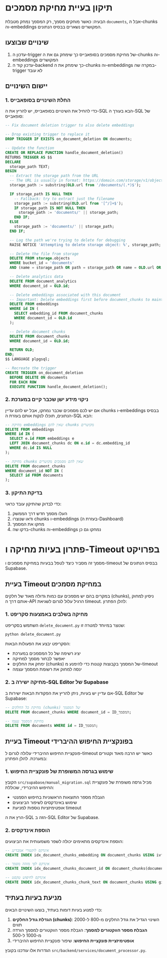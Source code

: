 # תיקון בעיית מחיקת מסמכים

הבעיה: כאשר מוחקים מסמך, רק המסמך נמחק מטבלת `documents`, אבל ה-chunks וה-embeddings המקושרים נשארים בבסיס הנתונים.

## שינויים שבוצעו

1. עדכון ה-trigger של מחיקת מסמכים בסופאבייס כך שימחק גם את ה-chunks וה-embeddings המקושרים
2. עדכון קוד ה-backend כך שימחק את ה-chunks וה-embeddings במקרה שה-trigger לא עובד

## יישום השינויים

### 1. החלת השינויים בסופאבייס

כדי להחיל את השינויים בסופאבייס, יש להריץ את ה-SQL הבא בעורך ה-SQL של סופאבייס:

```sql
-- Fix document deletion trigger to also delete embeddings

-- Drop existing trigger to replace it
DROP TRIGGER IF EXISTS on_document_deletion ON documents;

-- Update the function
CREATE OR REPLACE FUNCTION handle_document_deletion()
RETURNS TRIGGER AS $$
DECLARE
  storage_path TEXT;
BEGIN
  -- Extract the storage path from the URL
  -- The URL is usually in format: https://domain.com/storage/v1/object/public/documents/filename.ext
  storage_path := substring(OLD.url from '/documents/(.*)$');

  IF storage_path IS NULL THEN
    -- Fallback: try to extract just the filename
    storage_path := substring(OLD.url from '[^/]+$');
    IF storage_path IS NOT NULL THEN
      storage_path := 'documents/' || storage_path;
    END IF;
  ELSE
    storage_path := 'documents/' || storage_path;
  END IF;

  -- Log the path we're trying to delete for debugging
  RAISE NOTICE 'Attempting to delete storage object: %', storage_path;

  -- Delete the file from storage
  DELETE FROM storage.objects
  WHERE bucket_id = 'documents'
  AND (name = storage_path OR path = storage_path OR name = OLD.url OR path = OLD.url);

  -- Delete analytics data
  DELETE FROM document_analytics
  WHERE document_id = OLD.id;

  -- Delete embeddings associated with this document
  -- Important: Delete embeddings first before document_chunks to maintain referential integrity
  DELETE FROM embeddings
  WHERE id IN (
    SELECT embedding_id FROM document_chunks
    WHERE document_id = OLD.id
  );

  -- Delete document chunks
  DELETE FROM document_chunks
  WHERE document_id = OLD.id;

  RETURN OLD;
END;
$$ LANGUAGE plpgsql;

-- Recreate the trigger
CREATE TRIGGER on_document_deletion
  BEFORE DELETE ON documents
  FOR EACH ROW
  EXECUTE FUNCTION handle_document_deletion();
```

### 2. ניקוי מידע ישן שכבר קיים במערכת

אם יש לכם מסמכים שכבר נמחקו, אבל יש להם עדיין chunks ו-embeddings בבסיס הנתונים, תוכלו לנקות אותם בעזרת ה-SQL הבא:

```sql
-- מחיקת embeddings שאין להם chunks מקושרים
DELETE FROM embeddings
WHERE id IN (
  SELECT e.id FROM embeddings e
  LEFT JOIN document_chunks dc ON e.id = dc.embedding_id
  WHERE dc.id IS NULL
);

-- מחיקת chunks שאין להם מסמכים מקושרים
DELETE FROM document_chunks
WHERE document_id NOT IN (
  SELECT id FROM documents
);
```

### 3. בדיקת התיקון

כדי לבדוק שהתיקון עובד כראוי:

1. העלו מסמך חדש דרך הממשק
2. ודאו שנוצרו chunks ו-embeddings (בעזרת ה-Dashboard)
3. מחקו את המסמך
4. בדקו שה-chunks וה-embeddings נמחקו גם כן

# פתרון בעיות מחיקה ו-Timeout בפרויקט

מסמך זה מסביר כיצד לטפל בבעיות במחיקת מסמכים ו-timeout בבסיס הנתונים של Supabase.

## בעיית Timeout במחיקת מסמכים

במקרים בהם יש מסמכים עם כמות גדולה מאוד של חלקים (chunks), ניסיון למחוק אותם דרך ה-API הרגיל עלול לגרום לשגיאת timeout. להלן הפתרון:

### 1. מחיקה בשלבים באמצעות סקריפט

השתמש בסקריפט `delete_document.py` שנוצר במיוחד למטרה זו:

```bash
python delete_document.py
```

הסקריפט יבצע את הפעולות הבאות:
- יציג רשימה של כל המסמכים במערכת
- יאפשר לבחור מסמך למחיקה
- ימחק את החלקים (chunks) של המסמך בקבוצות קטנות כדי להימנע מ-timeout
- ינסה למחוק את רשומת המסמך עצמה

### 2. מחיקה ישירה ב-SQL Editor של Supabase

אם עדיין יש בעיות, ניתן להריץ את הפקודות הבאות ישירות ב-SQL Editor של Supabase:

```sql
-- מחיקת כל החלקים (chunks) של המסמך
DELETE FROM document_chunks WHERE document_id = ID_המסמך;

-- מחיקת המסמך עצמו
DELETE FROM documents WHERE id = ID_המסמך;
```

## בעיית Timeout בפונקציית החיפוש ההיברידי

פונקציית החיפוש ההיברידי עלולה לגרום ל-timeout כאשר יש הרבה מאוד וקטורים במערכת. להלן הפתרון:

### 1. שימוש בגרסה המשופרת של פונקציית החיפוש

הקובץ `src/supabase/manual_migration.sql` מכיל גרסה משופרת של פונקציית החיפוש ההיברידי, שכוללת:
- הגבלת מספר התוצאות הראשוניות בחיפוש הסמנטי
- שימוש באינדקסים לשיפור הביצועים
- אופטימיזציות נוספות למניעת timeout

הרץ את ה-SQL הזה ב-SQL Editor של Supabase.

### 2. הוספת אינדקסים

הוספת אינדקסים מתאימים יכולה לשפר משמעותית את הביצועים:

```sql
-- אינדקס לוקטורי אמבדינג
CREATE INDEX idx_document_chunks_embedding ON document_chunks USING ivfflat (embedding vector_l2_ops);

-- אינדקס לפי מזהה מסמך
CREATE INDEX idx_document_chunks_document_id ON document_chunks(document_id);

-- אינדקס לחיפוש טקסט
CREATE INDEX idx_document_chunks_chunk_text ON document_chunks USING gin(to_tsvector('english', chunk_text));
```

## מניעת בעיות בעתיד

כדי למנוע בעיות דומות בעתיד, בוצעו השינויים הבאים:

1. **הגדלת גודל החלקים (chunks)**: השינוי הגדיל את גודל החלקים מ-800 ל-2000 תווים
2. **הגבלת מספר הווקטורים למסמך**: הגבלת מספר הווקטורים למסמך הורדה מ-1000 ל-500
3. **אופטימיזציית פונקציית החיפוש**: שיפור פונקציית החיפוש ההיברידי

הגדרות אלו עודכנו בקובץ `src/backend/services/document_processor.py`.
